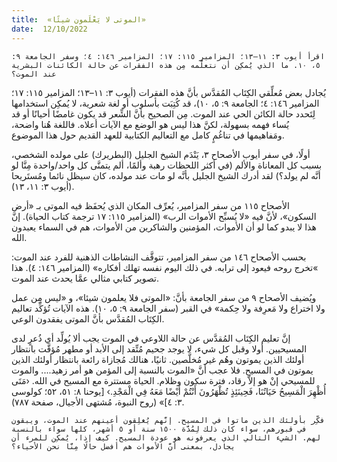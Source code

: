 ```yaml
---
title:  «الموتى لا يَعْلَمون شيئًا»
date:  12/10/2022
---
```


`اقرأ أيوب ٣: ١١–١٣؛ المزامير ١١٥: ١٧؛ المزامير ١٤٦: ٤؛ وسفر الجامعة ٩: ٥، ١٠. ما الذي يُمكِن أن نتعلَّمه مِن هذه الفقرات عن حالة الكائنات البشرية عند الموت؟`

يُجادل بعض مُعلِّقي الكِتَاب المُقدَّس بأنَّ هذه الفقرات (أيوب ٣: ١١–١٣؛ المزامير ١١٥: ١٧؛ المزامير ١٤٦: ٤؛ الجامعة ٩: ٥، ١٠)، قد كُتِبَت بأسلوب أو لغة شعرية، لا يُمكِن استخدامها لِتَحدد حالة الكائن الحي عند الموت. مِن الصحيح بأنَّ الشِّعر قد يكون غامضًا أحيانًا أو قد يُساء فهمه بسهولة، لكنَّ هذا ليس هو الوضع مع الآيات أعلاه. فاللغة هُنا واضحة، ومَفاهيمها في تناغُمٍ كامل مع التعاليم الكتابية للعهد القديم حول هذا الموضوع.

أولًا، في سفر أيوب الأصحاح ٣، يَنْدَم الشيخ الجليل (البطريرك) على مولده الشخصي، بسبب كل المعاناة والألم (في أكثر اللحظات رهبة وألمًا، ألم يتمنَّى كل واحد/واحدة مِنَّا لو أنَّه لم يولد؟) لقد أدرك الشيخ الجليل بأنَّه لو مات عند مولده، كان سيظل نائما ومُستَريحا (أيوب ٣: ١١، ١٣).

الأصحاح ١١٥ من سفر المزامير، يُعرِّف المكان الذي يُحفَظ فيه الموتى بـ «أرض السكون»، لأنَّ فيه «لا يُسبِّح الأموات الرب» (المزامير ١١٥: ١٧ ترجمة كتاب الحياة). إنَّ هذا لا يبدو كما لو أن الأموات، المؤمنين والشاكرين من الأموات، هم في السماء يعبدون الله.

بحسب الأصحاح ١٤٦ من سفر المزامير، تتوقَّف النشاطات الذهنية للفرد عند الموت: »تخرج روحه فيعود إلى ترابه. في ذلك اليوم نفسه تهلك أفكاره» (المزامير ١٤٦: ٤). هذا تصوير كتابي مثالي عمَّا يحدث عند الموت.

ويُضيف الأصحاح ٩ من سفر الجامعة بأنَّ: «الموتى فلا يعلمون شيئا»، و «ليس مِن عمل ولا اختراع ولا مَعرِفة ولا حِكمة» في القبر (سفر الجامعة ٩: ٥، ١٠). هذه الآيات تُؤكِّد تعاليم الكِتَاب المُقدَّس بأنَّ الموتى يفقدون الوعي.

إنَّ تعليم الكِتَاب المُقدَّس عن حالة اللاوعي في الموت يجب ألا يُولِّد أي ذُعرٍ لدى المسيحيين. أولا وقبل كل شيء، لا يوجد جحيم مُتِّقد إلى الأبد أو مطهر مُؤقَّت بانتظار أولئك الذين يموتون وهُم غير مُخلَّصين. ثانيًا، هنالك مُجازاة رائعة بانتظار أولئك الذين يموتون في المسيح. فلا عجب أنَّ «الموت بالنسبة إلى المؤمن هو أمر زهيد.... والموت للمسيحي إنْ هو إلاّ رقاد، فترة سكون وظلام. الحياة مستترة مع المسيح في الله. ‹مَتَى أُظْهِرَ الْمَسِيحُ حَيَاتُنَا، فَحِينَئِذٍ تُظْهَرُونَ أَنْتُمْ أَيْضًا مَعَهُ فِي الْمَجْدِ.› [يوحنا ٨: ٥١، ٥٢؛ كولوسى ٣: ٤]» (روح النبوة، مُشتهى الأجيال، صفحة ٧٨٧).

`فكِّر بأولئك الذين ماتوا في المسيح. إنَّهم يُغلِقون أعينهم عند الموت، ويبقون في قبورهم، سواء كان ذلك لِمُدَّة ١٥٠٠ سنة أو ٥ أشهر، كلها سواء بالنسبة لهم. الشيء التالي الذي يعرفونه هو عودة المسيح. كيف إذا، يُمكِن للمرء أن يجادل، بمعنى أنَّ الأموات هم أفضل حالًا مِنَّا نحن الأحياء؟`